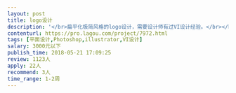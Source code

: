 ```yaml
---                
layout: post       
title: logo设计           
description: '</br>扁平化极简风格的logo设计，需要设计师有过VI设计经验。</br></br>具体的设计信息会在确定合作意向后给到。</br>'     
contenturl: https://pro.lagou.com/project/7972.html      
tags: [平面设计,Photoshop,illustrator,VI设计]            
salary: 3000元以下          
publish_time: 2018-05-21 17:09:25         
review: 1123人                   
apply: 22人                   
recommend: 3人                   
time_range: 1-2周              
---                 
```

